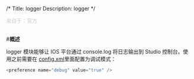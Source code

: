 /*
Title: logger
Description: logger
*/

<p style="color: #ccc; margin-bottom: 30px;">来自于：官方</p>

#**概述**

logger 模块能够让 IOS 平台通过 console.log 将日志输出到 Studio 控制台。使用之前需要在 [config.xml](/APICloud/技术专题/app-config-manual)里面配置为调试模式：

```js
<preference name="debug" value="true" />
```